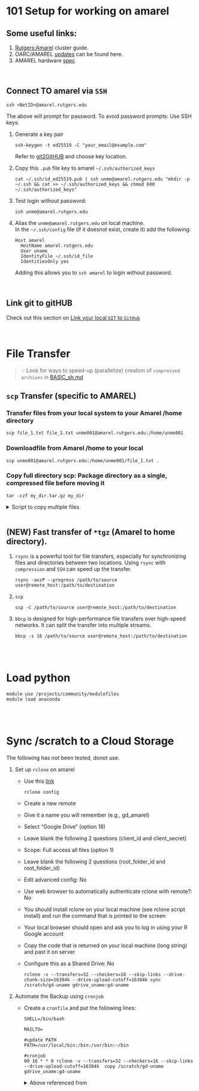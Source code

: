 # 101 Setup for working on amarel    
## Some useful links:    
1. [Rutgers:Amarel](https://sites.google.com/view/cluster-user-guide) cluster guide.      
1. OARC/AMAREL [updates](https://oarc.rutgers.edu/events/list/) can be found here.  
1. AMAREL hardware [spec](https://sites.google.com/view/cluster-user-guide/amarel#h.kyrykrouyxxz)

<br>

## Connect TO amarel via `SSH` 

```
ssh <NetID>@amarel.rutgers.edu
```
The above will prompt for password. To avoid password prompts: Use SSH keys.    

1. Generate a key pair 
    ```
    ssh-keygen -t ed25519 -C "your_email@example.com"
    ```
    Refer to [git2GitHUB](/BASIC_cluster/BASIC_git2GitHUB.md#31-generate-a-ssh-key-pair-using-the-ed25519-algorithm) and choose key location. 

1. Copy this `.pub` file key to amarel `~/.ssh/authorized_keys`
    ```
    cat ~/.ssh/id_ed25519.pub | ssh unme@amarel.rutgers.edu "mkdir -p ~/.ssh && cat >> ~/.ssh/authorized_keys && chmod 600 ~/.ssh/authorized_keys"
    ```

1. Test login without password:   
    ```
    ssh unme@amarel.rutgers.edu
    ```

1. Alias the `unme@amarel.rutgers.edu` on local machine.    
  In the `~/.ssh/config` file (if it doesnot exist, create it) add the following:     
    ```
    Host amarel
      HostName amarel.rutgers.edu
      User uname
      IdentityFile ~/.ssh/id_file
      IdentitiesOnly yes
    ```
    Adding this allows you to `ssh amarel` to login without password.     

<br>

## Link git to gitHUB 
Check out this section on [Link your local `GIT`  to    `GitHub`](/BASIC_cluster/BASIC_git2GitHUB.md#link-your-local-git-to-github)

<br>

# File Transfer  
> :bulb: Look for ways to speed-up (parallelize) creation of `compressed archives` in [BASIC_sh.md](/BASIC_sh/BASIC_sh.md#file-compression)

## `scp` Transfer (specific to AMAREL)
### Transfer files from your local system to your Amarel /home directory
```
scp file_1.txt file_2.txt unme001@amarel.rutgers.edu:/home/unme001
```

### Downloadfile from Amarel /home to your local
```
scp unme001@amarel.rutgers.edu:/home/unme001/file_1.txt .
```

### Copy full directory scp: Package directory as a single, compressed file before moving it
```
tar -czf my_dir.tar.gz my_dir
```



<details>
<summary> Script to copy multiple files</summary>
  Make sure you have <a href="/BASIC_cluster/BASIC_amarel_rutgers.md#connect-to-amarel-via-ssh"> SSH configured </a>
  
  ```
  #!/bin/bash

  # variable format 
  REMOTE_USER="uname"
  REMOTE_HOST="amarel.rutgers.edu" 
  REMOTE_PATH="/scratch/${REMOTE_USER}/FACTS"

  FILES=(
    facts.install.amarel_incomplete.md
    facts.install.exec.facts.md
    READMEpostprocess.md
    facts.install.nz.exp.cookbook.md
    FACTS.2024.08.02_spaceTree.txt
  )

  for FILE in "${FILES[@]}"; do
      scp "${REMOTE_USER}@${REMOTE_HOST}:${REMOTE_PATH}/${FILE}" .
      
      # OR If you have added  alias in `~/.ssh/config` then use 
      scp amarel:${REMOTE_PATH}/${FILE}" .

  done
  ```
</details>





<br>

## (**NEW**) Fast transfer of `*tgz` (Amarel to home directory).    
  1. `rsync` is a powerful tool for file transfers, especially for synchronizing files and directories between two locations. Using `rsync` with `compression` and `SSH` can speed up the transfer.  
  
      ```
      rsync -avzP --progress /path/to/source user@remote_host:/path/to/destination 
      ````  

  1. `scp`  
      ```
      scp -C /path/to/source user@remote_host:/path/to/destination
      ```
  
  1. `bbcp` is designed for high-performance file transfers over high-speed networks. It can split the transfer into multiple streams.     
      ```
      bbcp -s 16 /path/to/source user@remote_host:/path/to/destination  
      ```
      
<br><br>

# Load python 
```
module use /projects/community/modulefiles
module load anaconda
```

<br><br>

# Sync /scratch to a Cloud Storage    
The following has not been tested, donot use.

1. Set up `rclone` on amarel 
    * Use this [link](http://moo.nac.uci.edu/~hjm/HOWTO-rclone-to-Gdrive.html#_rclone_configuration)   
      
      ```
      rclone config
      ````  
      
        
    * Create a new remote
    * Give it a name you will remember (e.g., gd_amarel)
    * Select “Google Drive” (option 18)
    * Leave blank the following 2 questions (client_id and client_secret)
    * Scope: Full access all files (option 1)
    * Leave blank the following 2 questions (root_folder_id and root_folder_id)
    * Edit advanced config: No
    * Use web browser to automatically authenticate rclone with remote?: No
    * You should install rclone on your local machine (see rclone script install) and run the command that is printed to the screen
    * Your local browser should open and ask you to log in using your R Google account
    * Copy the code that is returned on your local machine (long string) and past it on server
    * Configure this as a Shared Drive: No

      ```
      rclone -v --transfers=32 --checkers=16 --skip-links --drive-chunk-size=16384k --drive-upload-cutoff=16384k sync /scratch/gd-uname gdrive_uname:gd-uname
      ```

1. Automate the Backup using `cronjob`   
    * Create a `cronfile` and put the following lines:   
      ```
      SHELL=/bin/bash

      MAILTO=

      #update PATH
      PATH=/usr/local/bin:/bin:/usr/bin:~/bin

      #cronjob
      00 16 * * 0 rclone -v --transfers=32 --checkers=16 --skip-links --drive-upload-cutoff=16384k  copy /scratch/gd-uname gdrive_uname:gd-uname
      ```

      <details>
      <summary>Above referenced from </summary>    

        [Mathieu Morlighem](https://icefuture.org/team/guide-for-new-team-members/)    
      </details>  
